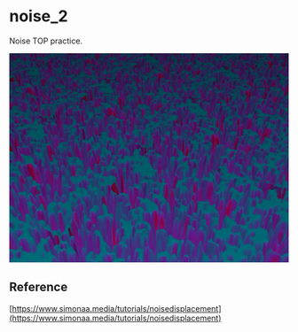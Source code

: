 # noise_2
Noise TOP practice.

![](./art/art.jpg)

## Reference
[https://www.simonaa.media/tutorials/noisedisplacement](https://www.simonaa.media/tutorials/noisedisplacement)
